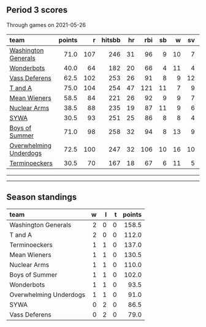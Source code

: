 

## Period 3 scores

Through games on 2021-05-26


|team                                              | points|   r| hitsbb| hr| rbi| sb|  w| sv|  so|   era|  whip|
|:-------------------------------------------------|------:|---:|------:|--:|---:|--:|--:|--:|---:|-----:|-----:|
|[Washington Generals](./washingtongenerals)       |   71.0| 107|    246| 31|  96|  9| 10|  7| 163| 3.086| 1.047|
|[Wonderbots](./wonderbots)                        |   40.0|  64|    182| 20|  66|  4| 11|  4| 159| 2.338| 1.076|
|[Vass Deferens](./vassdeferens)                   |   62.5| 102|    253| 26|  91|  8|  9| 12| 147| 2.574| 1.088|
|[T and A](./tanda)                                |   75.0| 104|    254| 47| 121| 11|  7|  9| 178| 3.418| 1.172|
|[Mean Wieners](./meanwieners)                     |   58.5|  84|    221| 26|  92|  9|  9|  7| 160| 2.386| 0.992|
|[Nuclear Arms](./nucleararms)                     |   38.5|  88|    235| 19|  87| 11|  9|  6| 153| 4.958| 1.295|
|[SYWA](./sywa)                                    |   30.5|  93|    251| 25|  86|  8|  8|  4| 134| 4.856| 1.422|
|[Boys of Summer](./boysofsummer)                  |   71.0|  98|    258| 32|  94|  8| 13|  9| 189| 3.935| 1.196|
|[Overwhelming Underdogs](./overwhelmingunderdogs) |   72.5| 100|    247| 32| 106| 10| 16| 10| 185| 4.064| 1.256|
|[Terminoeckers](./terminoeckers)                  |   30.5|  70|    167| 18|  67|  6| 11|  5| 146| 3.359| 1.225|

* * *
* * *

## Season standings


|team                   |  w|  l|  t| points|
|:----------------------|--:|--:|--:|------:|
|Washington Generals    |  2|  0|  0|  158.5|
|T and A                |  2|  0|  0|  112.0|
|Terminoeckers          |  1|  1|  0|  137.0|
|Mean Wieners           |  1|  1|  0|  130.5|
|Nuclear Arms           |  1|  1|  0|  110.0|
|Boys of Summer         |  1|  1|  0|  102.0|
|Wonderbots             |  1|  1|  0|   93.5|
|Overwhelming Underdogs |  1|  1|  0|   91.0|
|SYWA                   |  0|  2|  0|   86.5|
|Vass Deferens          |  0|  2|  0|   79.0|


